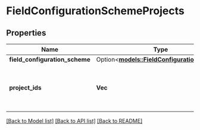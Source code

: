 # FieldConfigurationSchemeProjects

## Properties

Name | Type | Description | Notes
------------ | ------------- | ------------- | -------------
**field_configuration_scheme** | Option<[**models::FieldConfigurationScheme**](FieldConfigurationScheme.md)> |  | [optional]
**project_ids** | **Vec<String>** | The IDs of projects using the field configuration scheme. | 

[[Back to Model list]](../README.md#documentation-for-models) [[Back to API list]](../README.md#documentation-for-api-endpoints) [[Back to README]](../README.md)


